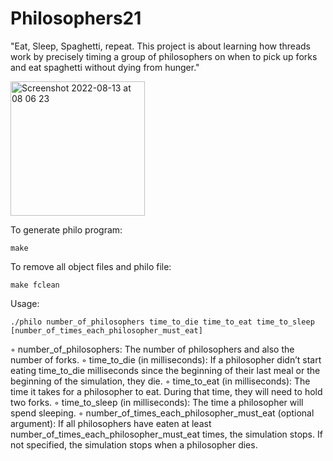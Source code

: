 # Philosophers21

"Eat, Sleep, Spaghetti, repeat. This project is about learning how threads work by precisely timing a group of philosophers on when to pick up forks and eat spaghetti without dying from hunger."

<img width="215" alt="Screenshot 2022-08-13 at 08 06 23" src="https://user-images.githubusercontent.com/80685686/184469405-5e82d1aa-fbd6-452b-a6b1-50da54273c29.png">

To generate philo program:
```
make
```

To remove all object files and philo file:
```
make fclean
```
Usage:
```
./philo number_of_philosophers time_to_die time_to_eat time_to_sleep [number_of_times_each_philosopher_must_eat]
```
◦ number_of_philosophers: The number of philosophers and also the number
of forks.
◦ time_to_die (in milliseconds): If a philosopher didn’t start eating time_to_die
milliseconds since the beginning of their last meal or the beginning of the simulation, they die.
◦ time_to_eat (in milliseconds): The time it takes for a philosopher to eat.
During that time, they will need to hold two forks.
◦ time_to_sleep (in milliseconds): The time a philosopher will spend sleeping.
◦ number_of_times_each_philosopher_must_eat (optional argument): If all
philosophers have eaten at least number_of_times_each_philosopher_must_eat
times, the simulation stops. If not specified, the simulation stops when a
philosopher dies.
